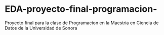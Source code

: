 # EDA-proyecto-final-programacion-
Proyecto final para la clase de Programacion en la Maestria en Ciencia de Datos de la Universidad de Sonora
